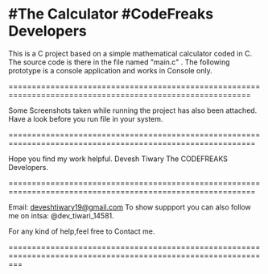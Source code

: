 #The Calculator
#CodeFreaks Developers
=========================================================================================================
This is a C project based on a simple mathematical calculator coded in C.
The source code is there in the file named "main.c" . 
The following prototype is a console application and works in Console only.

==========================================================================================================

Some Screenshots taken while running the project has also been attached.
Have a look before you run file in your system.

===========================================================================================================

Hope you find my work helpful.
Devesh Tiwary
The CODEFREAKS Developers.

===========================================================================================================

Email: deveshtiwary19@gmail.com
To show suppport you can also follow me on intsa: @dev_tiwari_14581.

For any kind of help,feel free to Contact me.


===============================================================================================================


